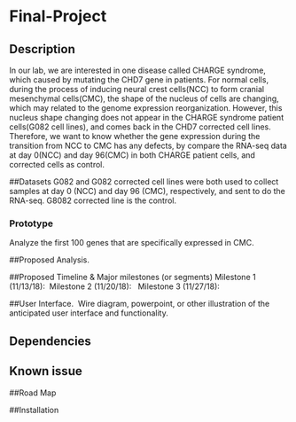 # Final-Project
## Description
In our lab, we are interested in one disease called CHARGE syndrome, which caused by mutating the CHD7 gene in patients. For normal cells, during the process of inducing neural crest cells(NCC) to form cranial mesenchymal cells(CMC), the shape of the nucleus of cells are changing, which may  related to the genome expression reorganization.  However, this nucleus shape changing does not appear in the CHARGE syndrome patient cells(G082 cell lines), and comes back in the CHD7 corrected cell lines. Therefore, we want to know whether the gene expression during the transition from NCC to CMC has any defects, by compare the RNA-seq data at day 0(NCC) and day 96(CMC) in both CHARGE patient cells, and corrected cells as control.

##Datasets
G082 and G082 corrected cell lines were both used to collect samples at day 0 (NCC) and day 96 (CMC), respectively, and sent to do the RNA-seq. G8082 corrected line is the control.

### Prototype
Analyze the first 100 genes that are specifically expressed in CMC.

##Proposed Analysis.  

##Proposed Timeline & Major milestones (or segments)
Milestone 1 (11/13/18): 
Milestone 2 (11/20/18):  
Milestone 3 (11/27/18):  

##User Interface.  Wire diagram, powerpoint, or other illustration of the anticipated user interface and functionality.  

## Dependencies

## Known issue

##Road Map

##Installation
